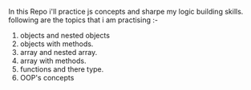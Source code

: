In this Repo i'll practice js concepts and sharpe my logic building skills. <br>
following are the topics that i am practising :- <br>
1. objects and nested objects
2. objects with methods.
3. array and nested array.
4. array with methods.
5. functions and there type.
6. OOP's concepts


